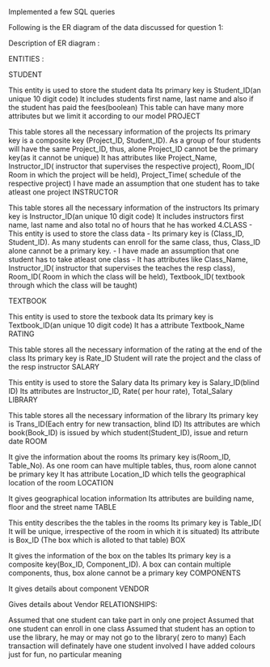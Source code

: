 Implemented a few SQL queries

Following is the ER diagram of the data discussed for question 1:

Description of ER diagram :

ENTITIES :

STUDENT

This entity is used to store the student data
Its primary key is Student_ID(an unique 10 digit code)
It includes students first name, last name and also if the student has paid the fees(boolean)
This table can have many more attributes but we limit it according to our model
PROJECT

This table stores all the necessary information of the projects
Its primary key is a composite key (Project_ID, Student_ID). As a group of four students will have the same Project_ID, thus, alone Project_ID cannot be the primary key(as it cannot be unique)
It has attributes like Project_Name, Instructor_ID( instructor that supervises the respective project), Room_ID( Room in which the project will be held), Project_Time( schedule of the respective project)
I have made an assumption that one student has to take atleast one project
INSTRUCTOR

This table stores all the necessary information of the instructors
Its primary key is Instructor_ID(an unique 10 digit code)
It includes instructors first name, last name and also total no of hours that he has worked
4.CLASS - This entity is used to store the class data - Its primary key is (Class_ID, Student_ID). As many students can enroll for the same class, thus, Class_ID alone cannot be a primary key. - I have made an assumption that one student has to take atleast one class - It has attributes like Class_Name, Instructor_ID( instructor that supervises the teaches the resp class), Room_ID( Room in which the class will be held), Textbook_ID( textbook through which the class will be taught)

TEXTBOOK

This entity is used to store the texbook data
Its primary key is Textbook_ID(an unique 10 digit code)
It has a attribute Textbook_Name
RATING

This table stores all the necessary information of the rating at the end of the class
Its primary key is Rate_ID
Student will rate the project and the class of the resp instructor
SALARY

This entity is used to store the Salary data
Its primary key is Salary_ID(blind ID)
Its attributes are Instructor_ID, Rate( per hour rate), Total_Salary
LIBRARY

This table stores all the necessary information of the library
Its primary key is Trans_ID(Each entry for new transaction, blind ID)
Its attributes are which book(Book_ID) is issued by which student(Student_ID), issue and return date
ROOM

It give the information about the rooms
Its primary key is(Room_ID, Table_No). As one room can have multiple tables, thus, room alone cannot be primary key
It has attribute Location_ID which tells the geographical location of the room
LOCATION

It gives geographical location information
Its attributes are building name, floor and the street name
TABLE

This entity describes the the tables in the rooms
Its primary key is Table_ID( It will be unique, irrespective of the room in which it is situated)
Its attribute is Box_ID (The box which is alloted to that table)
BOX

It gives the information of the box on the tables
Its primary key is a composite key(Box_ID, Component_ID). A box can contain multiple components, thus, box alone cannot be a primary key
COMPONENTS

It gives details about component
VENDOR

Gives details about Vendor
RELATIONSHIPS:

Assumed that one student can take part in only one project
Assumed that one student can enroll in one class
Assumed that student has an option to use the library, he may or may not go to the library( zero to many)
Each transaction will definately have one student involved
I have added colours just for fun, no particular meaning

